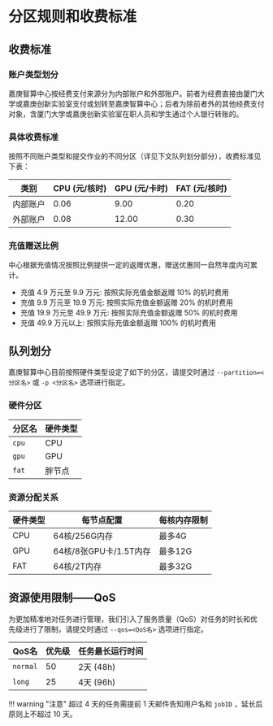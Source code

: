 # 分区规则和收费标准

## 收费标准

### 账户类型划分

嘉庚智算中心按经费支付来源分为内部账户和外部账户。前者为经费直接由厦门大学或嘉庚创新实验室支付或划转至嘉庚智算中心；后者为除前者外的其他经费支付对象，含厦门大学或嘉庚创新实验室在职人员和学生通过个人银行转账的。

### 具体收费标准

按照不同账户类型和提交作业的不同分区（详见下文队列划分部分），收费标准见下表：

|   类别   | CPU (元/核时) | GPU (元/卡时) | FAT (元/核时) |
| -------- | ------------- | ------------- | ------------- |
| 内部账户  | 0.06          | 9.00          | 0.20          |
| 外部账户  | 0.08          | 12.00         | 0.30          |

### 充值赠送比例

中心根据充值情况按照比例提供一定的返赠优惠，赠送优惠同一自然年度内可累计。

- 充值 4.9 万元至 9.9 万元: 按照实际充值金额返赠 10% 的机时费用
- 充值 9.9 万元至 19.9 万元: 按照实际充值金额返赠 20% 的机时费用
- 充值 19.9 万元至 49.9 万元: 按照实际充值金额返赠 50% 的机时费用
- 充值 49.9 万元以上: 按照实际充值金额返赠 100% 的机时费用

## 队列划分

嘉庚智算中心目前按照硬件类型设定了如下的分区，请提交时通过 `--partition=<分区名>` 或 `-p <分区名>` 选项进行指定。

### 硬件分区

| 分区名 | 硬件类型 |
| --------- | -------- |
|   `cpu`   | CPU      |
|   `gpu`   | GPU      |
|   `fat`   | 胖节点   |

### 资源分配关系

| 硬件类型 | 每节点配置                          | 每核内存限制 |
| -------- | ----------------------------------- | ------------ |
| CPU      | 64核/256G内存                       | 最多4G       |
| GPU      | 64核/8张GPU卡/1.5T内存              | 最多12G      |
| FAT      | 64核/2T内存                         | 最多32G      |

## 资源使用限制——QoS

为更加精准地对任务进行管理，我们引入了服务质量（QoS）对任务的时长和优先级进行了限制，请提交时通过 `--qos=<QoS名>` 选项进行指定。

|   QoS名  | 优先级 | 任务最长运行时间 |
| -------- | --- | ------------ |
| `normal`   | 50  | 2天 (48h)    |
| `long`     | 25  | 4天 (96h)    |

!!! warning "注意"
    超过 4 天的任务需提前 1 天邮件告知用户名和 `jobID` ，延长后原则上不超过 10 天。
